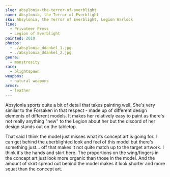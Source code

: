 ```yaml
---
slug: absylonia-the-terror-of-everblight
name: Absylonia, the Terror of Everblight
sku: Absylonia, the Terror of Everblight, Legion Warlock
line:
  - Privateer Press
  - Legion of Everblight
painted: 2010
photos:
  - ./absylonia_ddankel_1.jpg
  - ./absylonia_ddankel_2.jpg
genre:
  - monstrosity
race:
  - blightspawn
weapons:
  - natural weapons
armor:
  - leather
---
```


Absylonia sports quite a bit of detail that takes painting well. She's very similar to the Forsaken in that respect - made up of different design elements of different models. It makes her relatively easy to paint as there's not really anything "new" to the Legion about her but the discord of her design stands out on the tabletop.

That said I think the model just misses what its concept art is going for. I can get behind the uberblighted look and feel of this model but there's something just... off that makes it not quite match up to the target artwork. I think it's the hands and skirt here. The proportions on the wing/fingers in the concept art just look more organic than those in the model. And the amount of skirt spread out behind the model makes it look shorter and more squat than the concept art.
